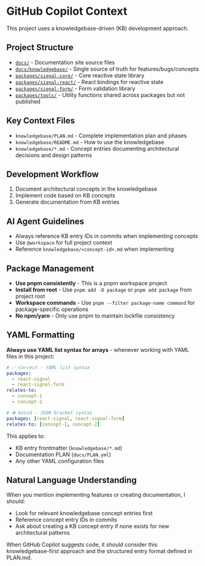 # GitHub Copilot Context

This project uses a knowledgebase-driven (KB) development approach.

## Project Structure

- [`docs/`](../docs/) - Documentation site source files
- [`docs/knowledgebase/`](../docs/knowledgebase/) - Single source of truth for features/bugs/concepts
- [`packages/signal-core/`](../packages/signal-core/) - Core reactive state library
- [`packages/signal-react/`](../packages/signal-react/) - React bindings for reactive state
- [`packages/signal-form/`](../packages/signal-form/) - Form validation library
- [`packages/tools/`](../packages/tools/) - Utility functions shared across packages but not published

## Key Context Files

- `knowledgebase/PLAN.md` - Complete implementation plan and phases
- `knowledgebase/README.md` - How to use the knowledgebase
- `knowledgebase/*.md` - Concept entries documenting architectural decisions and design patterns

## Development Workflow

1. Document architectural concepts in the knowledgebase
2. Implement code based on KB concepts
3. Generate documentation from KB entries

## AI Agent Guidelines

- Always reference KB entry IDs in commits when implementing concepts
- Use `@workspace` for full project context
- Reference `knowledgebase/<concept-id>.md` when implementing

## Package Management

- **Use pnpm consistently** - This is a pnpm workspace project
- **Install from root** - Use `pnpm add -D package` or `pnpm add package` from project root
- **Workspace commands** - Use `pnpm --filter package-name command` for package-specific operations
- **No npm/yarn** - Only use pnpm to maintain lockfile consistency

## YAML Formatting

**Always use YAML list syntax for arrays** - whenever working with YAML files in this project:

```yaml
# ✅ Correct - YAML list syntax
packages:
  - react-signal
  - react-signal-form
relates-to:
  - concept-1
  - concept-2

# ❌ Avoid - JSON bracket syntax
packages: [react-signal, react-signal-form]
relates-to: [concept-1, concept-2]
```

This applies to:

- KB entry frontmatter (`knowledgebase/*.md`)
- Documentation PLAN (`docs/PLAN.yml`)
- Any other YAML configuration files

## Natural Language Understanding

When you mention implementing features or creating documentation, I should:

- Look for relevant knowledgebase concept entries first
- Reference concept entry IDs in commits
- Ask about creating a KB concept entry if none exists for new architectural patterns

When GitHub Copilot suggests code, it should consider this knowledgebase-first approach and the structured entry format defined in PLAN.md.
